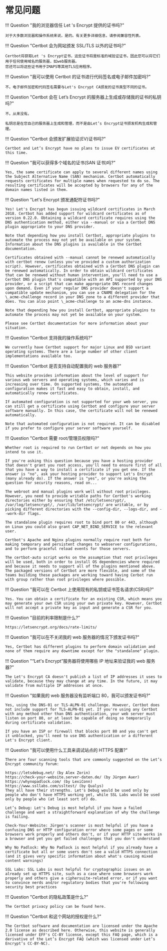 # 常见问题

!!! Question "我的浏览器信任 Let 's Encrypt 提供的证书吗?"

    对于大多数浏览器和操作系统来说，是的。有关更多详细信息，请参阅兼容性列表。

!!! Question "Certbot 会为网站颁发 SSL/TLS 以外的证书吗?"

    Certbot将获取Let 's Encrypt证书，这些证书将是标准的域验证证书，因此您可以将它们用于任何使用域名的服务器，如web服务器。
    您还可以将这些证书用于IMAPS等其他TLS应用程序。

!!! Question "我可以使用 Certbot 的证书进行代码签名或电子邮件加密吗?"

    不。电子邮件加密和代码签名需要与Let's Encrypt CA颁发的证书类型不同的证书。

!!! Question "Certbot 会在 Let’s Encrypt 的服务器上生成或存储我的证书的私钥吗?"

    不。从来没有。

    私钥总是在您自己的服务器上生成和管理，而不是由Let’s Encrypt证书颁发机构生成和管理。

!!! Question "Certbot 会颁发扩展验证(EV)证书吗?"

    Certbot and Let’s Encrypt have no plans to issue EV certificates at this time.

!!! Question "我可以获得多个域名的证书(SAN 证书)吗?"

    Yes, the same certificate can apply to several different names using the Subject Alternative Name (SAN) mechanism. Certbot automatically requests certificates for multiple names when requested to do so. The resulting certificates will be accepted by browsers for any of the domain names listed in them.

!!! Question "Let's Encrypt 颁发通配符证书吗?"

    Yes! Let's Encrypt has begun issuing wildcard certificates in March 2018. Certbot has added support for wildcard certificates as of version 0.22.0. Obtaining a wildcard certificate requires using the DNS authentication method, either via --manual or via a Certbot DNS plugin appropriate to your DNS provider.

    Note that depending how you install Certbot, appropriate plugins to automate the process may not yet be available on your system. Information about the DNS plugins is available in the Certbot documentation.

    Certificates obtained with --manual cannot be renewed automatically with certbot renew (unless you've provided a custom authorization script). However, certificates obtained with a Certbot DNS plugin can be renewed automatically. In order to obtain wildcard certificates that can be renewed without human intervention, you'll need to use a Certbot DNS plugin that's compatible with an API supported by your DNS provider, or a script that can make appropriate DNS record changes upon demand. Even if your regular DNS provider doesn't support a compatible update mechanism, you can use a CNAME delegation for the \_acme-challenge record in your DNS zone to a different provider that does. You can also point \_acme-challenge to an acme-dns instance.

    Note that depending how you install Certbot, appropriate plugins to automate the process may not yet be available on your system.

    Please see Certbot documentation for more information about your situation.

!!! Question "Certbot 支持我的操作系统吗?"

    We currently have Certbot support for major Linux and BSD variant operating systems. There are a large number of other client implementations available too.

!!! Question "Certbot 是否支持自动配置我的 web 服务器?"

    This website provides information about the level of support for various web servers and operating systems, which varies and is increasing over time. On supported systems, the automated configuration makes it fast and easy to obtain, install, and automatically renew certificates.

    If automated configuration is not supported for your web server, you can still get a certificate using Certbot and configure your server software manually. In this case, the certificate will not be renewed automatically.

    Note that automated configuration is not required. It can be disabled if you prefer to configure your server software yourself.

!!! Question "Certbot 需要 root/管理员权限吗?"

    Whether root is required to run Certbot or not depends on how you intend to use it.

    If you're asking this question because you have a hosting provider that doesn't grant you root access, you'll need to ensure first of all that you have a way to install a certificate if you get one. If the answer is "no", ask your hosting provider to support Let's Encrypt (many already do). If the answer is "yes", or you're asking the question for security reasons, read on...

    The webroot and manual plugins work well without root privileges. However, you need to provide writable paths for Certbot's working directories either by ensuring that /etc/letsencrypt/, /var/log/letsencrypt/, /var/lib/letsencrypt/ are writable, or by picking different directories with the --config-dir, --logs-dir, and --work-dir flags.

    The standalone plugin requires root to bind port 80 or 443, although on Linux you could also grant CAP_NET_BIND_SERVICE to the relevant user.

    Certbot's Apache and Nginx plugins normally require root both for making temporary and persistent changes to webserver configurations, and to perform graceful reload events for those servers.

    The certbot-auto script works on the assumption that root privileges will be used, both in order to install OS dependencies where required and because it needs to support all of the plugins mentioned above. The packaged versions of Certbot are more flexible, and some of the teams building these packages are working toward having Cerbot run with group rather than root privileges where possible.

!!! Question "我可以在 Certbot 上使用现有的私钥或证书签名请求(CSR)吗?"

    Yes. You can obtain a certificate for an existing CSR, which means you may generate your own CSR using your own private key. However, Certbot will not accept a private key as input and generate a CSR for you.

!!! Question "目前的利率限制是什么?"

    https://letsencrypt.org/docs/rate-limits/

!!! Question "我可以在不关闭我的 web 服务器的情况下颁发证书吗?"

    Yes, Certbot has different plugins to perform domain validation and none of them require any downtime except for the "standalone" plugin.

!!! Question "“Let's Encrypt”服务器将使用哪些 IP 地址来验证我的 web 服务器?"

    The Let's Encrypt CA doesn't publish a list of IP addresses it uses to validate, because they may change at any time. In the future, it may validate from multiple IP addresses at once.

!!! Question "如果我的 web 服务器没有监听端口 80，我可以颁发证书吗?"

    Yes, using the DNS-01 or TLS-ALPN-01 challenge. However, Certbot does not include support for TLS-ALPN-01 yet. If you're using any Certbot with any method other than DNS authentication, your web server must listen on port 80, or at least be capable of doing so temporarily during certificate validation.

    If you have an ISP or firewall that blocks port 80 and you can't get it unblocked, you'll need to use DNS authentication or a different Let's Encrypt client.

!!! Question "我可以使用什么工具来调试站点的 HTTPS 配置?"

    There are four scanning tools that are commonly suggested on the Let’s Encrypt community forum:

    https://letsdebug.net/ (by Alex Zorin)
    https://check-your-website.server-daten.de/ (by Jürgen Auer)
    https://whynopadlock.com/ (by LexiConn)
    https://www.ssllabs.com/ssltest/ (by Qualys)
    They all have their strengths. Let's Debug would be used only by people who don't have HTTPS working yet, while SSL Labs would be used only by people who (at least sort of) do.

    Let’s Debug: Let's Debug is most helpful if you have a failed challenge and want a straightforward explanation of why the challenge is failing.

    Check-Your-Website: Jürgen's scanner is most helpful if you have a confusing DNS or HTTP configuration error where some pages or some browsers work properly and others don't, or if your HTTP site works in a browser and yet you get failed challenges that you don't understand

    Why No Padlock: Why No Padlock is most helpful if you already have a certificate but all or some users don't see a valid HTTPS connection (and it gives very specific information about what's causing mixed content warnings)

    SSL Labs: SSL Labs is most helpful for cryptographic issues on an already set up HTTPS site, such as a case where some browsers work properly and others give a ciphersuite-related error, or if you want to convince nerds and/or regulatory bodies that you're following security best practices

!!! Question "Certbot 的隐私政策是什么?"

    The Certbot privacy policy can be found here.

!!! Question "Certbot 和这个网站的授权是什么?"

    The Certbot software and documentation are licensed under the Apache 2.0 license as described here. Otherwise, this website is generally licensed under EFF's CC-BY license, except this FAQ page, which is a derivative of the Let’s Encrypt FAQ (which was licensed under Let’s Encrypt’s CC-BY-NC).

